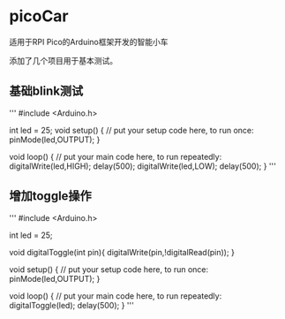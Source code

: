 # picoCar
适用于RPI Pico的Arduino框架开发的智能小车

添加了几个项目用于基本测试。

## 基础blink测试
'''
#include <Arduino.h>

int led = 25;
void setup() {
  // put your setup code here, to run once:
  pinMode(led,OUTPUT);
}

void loop() {
  // put your main code here, to run repeatedly:
  digitalWrite(led,HIGH);
  delay(500);
  digitalWrite(led,LOW);
  delay(500);
}
'''
## 增加toggle操作
'''
#include <Arduino.h>

int led = 25;

void digitalToggle(int pin){
  digitalWrite(pin,!digitalRead(pin));
}

void setup() {
  // put your setup code here, to run once:
  pinMode(led,OUTPUT);
}

void loop() {
  // put your main code here, to run repeatedly:
  digitalToggle(led);
  delay(500);
}
'''
